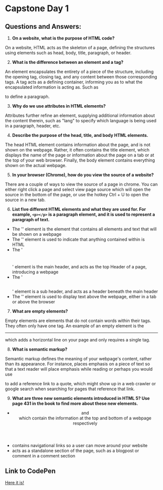 # Capstone Day 1

## Questions and Answers:

1. **On a website, what is the purpose of HTML code?**

On a website, HTML acts as the skeleton of a page, defining the structures using elements such as head, body, title, paragraph, or header.

2. **What is the difference between an element and a tag?**

An element encapsulates the entirety of a piece of the structure, including the opening tag, closing tag, and any content between those corresponding tags. A tag acts as a defining container, informing you as to what the encapsulated information is acting as. Such as <p></p> to define a paragraph.

3. **Why do we use attributes in HTML elements?**

Attributes further refine an element, supplying additional information about the content therein, such as "lang" to specify which language is being used in a paragraph, header, etc.

4. **Describe the purpose of the head, title, and body HTML elements.**

The head HTML element contains information about the page, and is not shown on the webpage. Rather, it often contains the title element, which displays the name of the page or information about the page on a tab or at the top of your web browser. Finally, the body element contains everything shown on the actual webpage.

5. **In your browser (Chrome), how do you view the source of a website?**

There are a couple of ways to view the source of a page in chrome. You can either right click a page and select view page source which will open the source in the bottom of the page, or use the hotkey Ctrl + U to open the source in a new tab.

6.  **List five different HTML elements and what they are used for. For example, `<p></p>` is a paragraph element, and it is used to represent a paragraph of text.**

- The '<body></body>' element is the element that contains all elements and text that will be shown on a webpage
- The '<html></html>' element is used to indicate that anything contained within is HTML
- The '<h1></h1>' element is the main header, and acts as the top Header of a page, introducing a webpage
- The '<h2></h2>' element is a sub header, and acts as a header beneath the main header
- The '<title></title>' element is used to display text above the webpage, either in a tab or above the browser

7.  **What are empty elements?**

Empty elements are elements that do not contain words within their tags. They often only have one tag. An example of an empty element is the <hr /> which adds a horizontal line on your page and only requires a single tag.

8.  **What is semantic markup?**

Semantic markup defines the meaning of your webpage's content, rather than its appearance. For instance, <em></em> places emphasis on a piece of text so that a text reader will place emphasis while reading or perhaps you would use <blockquote></blockquote> to add a reference link to a quote, which might show up in a web crawler or google search when searching for pages that reference that link.

9.  **What are three new semantic elements introduced in HTML 5? Use page 431 in the book to find more about these new elements.**

- <header> and <footer> which contain the information at the top and bottom of a webpage respectively
- <nav> contains navigational links so a user can move around your website
- <article> acts as a standalone section of the page, such as a blogpost or comment in a comment section

## Link to CodePen

[Here it is!](https://codepen.io/chadiwack/pen/ZEYjrvj)
